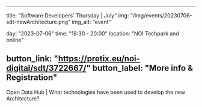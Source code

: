

---
title: "Software Developers' Thursday | July"
img: "/img/events/20230706-sdt-newArchitecture.png"
img_alt: "event"

day: "2023-07-06"
time: "18:30 - 20:00"
location: "NOI Techpark and online"

button_link: "https://pretix.eu/noi-digital/sdt/3722667/"
button_label: "More info & Registration"
---

Open Data Hub | What technologies have been used to develop the new Architecture?